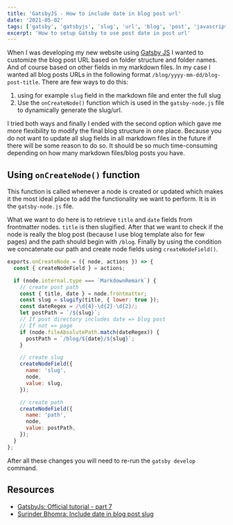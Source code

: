```yaml
---
title: 'GatsbyJS - How to include date in blog post url'
date: '2021-05-02'
tags: ['gatsby', 'gatsbyjs', 'slug', 'url', 'blog', 'post', 'javascript']
excerpt: 'How to setup Gatsby to use post date in post url'
---
```


When I was developing my new website using [Gatsby JS][gatsby] I wanted to customize the blog post URL based on folder structure and folder names. And of course based on other fields in my markdown files. In my case I wanted all blog posts URLs in the following format `/blog/yyyy-mm-dd/blog-post-title`. There are few ways to do this:

1. using for example `slug` field in the markdown file and enter the full slug
1. Use the `onCreateNode()` function which is used in the `gatsby-node.js` file to dynamically generate the slug/url.

I tried both ways and finally I ended with the second option which gave me more flexibility to modify the final blog structure in one place. Because you do not want to update all slug fields in all markdown files in the future if there will be some reason to do so. It should be so much time-consuming depending on how many markdown files/blog posts you have.

## Using `onCreateNode()` function

This function is called whenever a node is created or updated which makes it the most ideal place to add the functionality we want to perform. It is in the `gatsby-node.js` file.

What we want to do here is to retrieve `title` and `date` fields from frontmatter nodes. `title` is then slugified.
After that we want to check if the node is really the blog post (because I use blog template also for few pages) and the path should begin with `/blog`. Finally by using the condition we concatenate our path and create node fields using `createNodeField()`.

```javascript
exports.onCreateNode = ({ node, actions }) => {
  const { createNodeField } = actions;

  if (node.internal.type === `MarkdownRemark`) {
    // create post path
    const { title, date } = node.frontmatter;
    const slug = slugify(title, { lower: true });
    const dateRegex = /\d{4}-\d{2}-\d{2}/;
    let postPath = `/${slug}`;
    // If post directory includes date => blog post
    // If not => page
    if (node.fileAbsolutePath.match(dateRegex)) {
      postPath = `/blog/${date}/${slug}`;
    }

    // create slug
    createNodeField({
      name: 'slug',
      node,
      value: slug,
    });

    // create path
    createNodeField({
      name: 'path',
      node,
      value: postPath,
    });
  }
};
```

After all these changes you will need to re-run the `gatsby develop` command.

## Resources

- [GatsbyJs: Official tutorial - part 7][gatsbyjs-tutorial-7]
- [Surinder Bhomra: Include date in blog post slug][include-date-in-blog-post]

[gatsbyjs-tutorial-7]: https://www.gatsbyjs.com/docs/tutorial/part-seven/
[include-date-in-blog-post]: https://www.surinderbhomra.com/Blog/2020/01/11/Gatsby-Include-Date-In-Blog-Post-Slug
[gatsby]: https://www.gatsbyjs.com/
